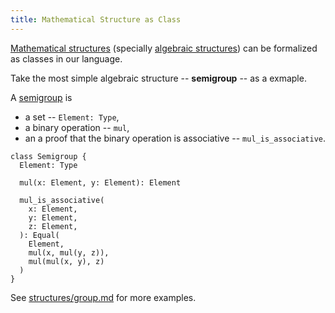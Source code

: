 ```yaml
---
title: Mathematical Structure as Class
---
```


[Mathematical structures](https://en.wikipedia.org/wiki/Mathematical_structure)
(specially [algebraic structures](https://en.wikipedia.org/wiki/Algebraic_structure))
can be formalized as classes in our language.

Take the most simple algebraic structure -- **semigroup** -- as a exmaple.

A [semigroup](https://en.wikipedia.org/wiki/Semigroup) is

- a set -- `Element: Type`,
- a binary operation -- `mul`,
- an a proof that the binary operation is associative -- `mul_is_associative`.

```cicada
class Semigroup {
  Element: Type

  mul(x: Element, y: Element): Element

  mul_is_associative(
    x: Element,
    y: Element,
    z: Element,
  ): Equal(
    Element,
    mul(x, mul(y, z)),
    mul(mul(x, y), z)
  )
}
```

See [structures/group.md](../structures/group.md) for more examples.
